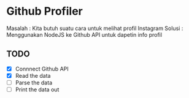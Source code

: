 # Github Profiler

Masalah : Kita butuh suatu cara untuk melihat profil Instagram
Solusi : Menggunakan NodeJS ke Github API untuk dapetin info profil

## TODO

* [x] Connnect Github API
* [x] Read the data
* [ ] Parse the data
* [ ] Print the data out